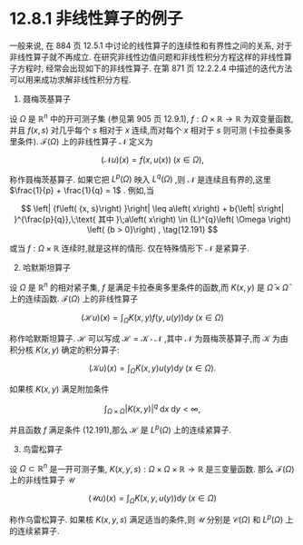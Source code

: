 # 12.8.1 非线性算子的例子

一般来说, 在 884 页 12.5.1 中讨论的线性算子的连续性和有界性之间的关系, 对于非线性算子就不再成立. 在研究非线性边值问题和非线性积分方程这样的非线性算子方程时, 经常会出现如下的非线性算子. 在第 871 页 12.2.2.4 中描述的迭代方法可以用来成功求解非线性积分方程.

1. 聂梅茨基算子

设 $\Omega$ 是 ${\mathbb{R}}^{n}$ 中的开可测子集 (参见第 905 页 12.9.1), $f : \Omega  \times  \mathbb{R} \rightarrow  \mathbb{R}$ 为双变量函数,并且 $f\left( {x, s}\right)$ 对几乎每个 $s$ 相对于 $x$ 连续,而对每个 $x$ 相对于 $s$ 则可测 (卡拉泰奥多里条件). $\mathcal{F}\left( \Omega \right)$ 上的非线性算子 $\mathcal{N}$ 定义为

$$
\left( {\mathcal{N}u}\right) \left( x\right)  = f\left( {x, u\left( x\right) }\right) \;\left( {x \in  \Omega }\right) , \tag{12.190}
$$

称作聂梅茨基算子. 如果它把 ${L}^{p}\left( \Omega \right)$ 映入 ${L}^{q}\left( \Omega \right)$ ,则 $\mathcal{N}$ 是连续且有界的,这里 $\frac{1}{p} + \frac{1}{q} = 1$ . 例如,当

$$
\left| {f\left( {x, s}\right) }\right|  \leq  a\left( x\right)  + b{\left| s\right| }^{\frac{p}{q}},\;\text{ 其中 }\;a\left( x\right)  \in  {L}^{q}\left( \Omega \right) \left( {b > 0}\right) , \tag{12.191}
$$

或当 $f : \Omega  \times  \mathbb{R}$ 连续时,就是这样的情形. 仅在特殊情形下 $\mathcal{N}$ 是紧算子.

2. 哈默斯坦算子

设 $\Omega$ 是 ${\mathbb{R}}^{n}$ 的相对紧子集, $f$ 是满足卡拉泰奥多里条件的函数,而 $K\left( {x, y}\right)$ 是 $\bar{\Omega } \times  \bar{\Omega }$ 上的连续函数. $\mathcal{F}\left( \Omega \right)$ 上的非线性算子

$$
\left( {\mathcal{H}u}\right) \left( x\right)  = {\int }_{\Omega }K\left( {x, y}\right) f\left( {y, u\left( y\right) }\right) \mathrm{d}y\;\left( {x \in  \Omega }\right)  \tag{12.192}
$$

称作哈默斯坦算子. $\mathcal{H}$ 可以写成 $\mathcal{H} = \mathcal{K} \cdot  \mathcal{N}$ ,其中 $\mathcal{N}$ 为聂梅茨基算子,而 $\mathcal{K}$ 为由积分核 $K\left( {x, y}\right)$ 确定的积分算子:

$$
\left( {\mathcal{K}u}\right) \left( x\right)  = {\int }_{\Omega }K\left( {x, y}\right) u\left( y\right) \mathrm{d}y\;\left( {x \in  \Omega }\right) . \tag{12.193}
$$

如果核 $K\left( {x, y}\right)$ 满足附加条件

$$
{\int }_{\Omega  \times  \Omega }{\left| K\left( x, y\right) \right| }^{q}\mathrm{\;d}x\mathrm{\;d}y < \infty , \tag{12.194}
$$

并且函数 $f$ 满足条件 (12.191),那么 $\mathcal{H}$ 是 ${L}^{p}\left( \Omega \right)$ 上的连续紧算子.

3. 鸟雷松算子

设 $\Omega  \subset  {\mathbb{R}}^{n}$ 是一开可测子集, $K\left( {x, y, s}\right)  : \Omega  \times  \Omega  \times  \mathbb{R} \rightarrow  \mathbb{R}$ 是三变量函数. 那么 $\mathcal{F}\left( \Omega \right)$ 上的非线性算子 $\mathcal{U}$

$$
\left( {\mathcal{U}u}\right) \left( x\right)  = {\int }_{\Omega }K\left( {x, y, u\left( y\right) }\right) \mathrm{d}y\;\left( {x \in  \Omega }\right)  \tag{12.195}
$$

称作乌雷松算子. 如果核 $K\left( {x, y, s}\right)$ 满足适当的条件,则 $\mathcal{U}$ 分别是 $\mathcal{C}\left( \Omega \right)$ 和 ${L}^{p}\left( \Omega \right)$ 上的连续紧算子.
